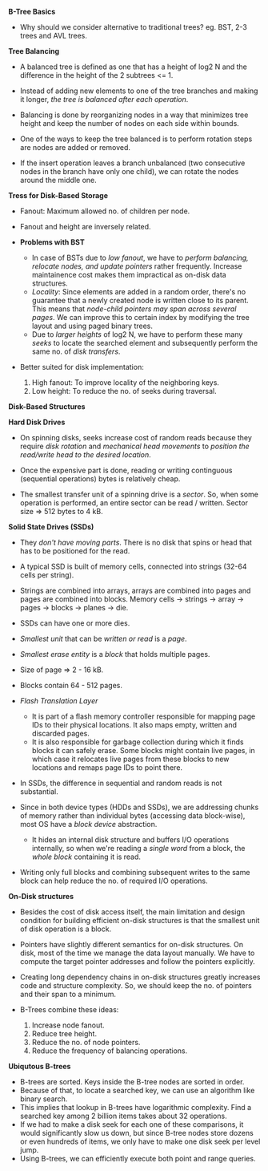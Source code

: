 **B-Tree Basics**

* Why should we consider alternative to traditional trees? eg. BST, 2-3 trees and AVL trees.

**Tree Balancing**
* A balanced tree is defined as one that has a height of log2 N and the difference in the height of the 2 subtrees <= 1.

* Instead of adding new elements to one of the tree branches and making it longer, *the tree is balanced after each operation*.
* Balancing is done by reorganizing nodes in a way that minimizes tree height and keep the number of nodes on each side within bounds.

* One of the ways to keep the tree balanced is to perform rotation steps are nodes are added or removed.
* If the insert operation leaves a branch unbalanced (two consecutive nodes in the branch have only one child), we can rotate the nodes around the middle one.

**Tress for Disk-Based Storage**
* Fanout: Maximum allowed no. of children per node.
* Fanout and height are inversely related.

* **Problems with BST**
    * In case of BSTs due to *low fanout*, we have to *perform balancing, relocate nodes, and update pointers* rather frequently. Increase maintainence cost makes them impractical as on-disk data structures.
    * *Locality*: Since elements are added in a random order, there's no guarantee that a newly created node is written close to its parent. This means that *node-child pointers may span across several pages*. We can improve this to certain index by modifying the tree layout and using paged binary trees.
    * Due to *larger heights* of log2 N, we have to perform these many *seeks* to locate the searched element and subsequently perform the same no. of *disk transfers*. 

* Better suited for disk implementation:
    1. High fanout: To improve locality of the neighboring keys.
    2. Low height: To reduce the no. of seeks during traversal.

**Disk-Based Structures**

**Hard Disk Drives**
* On spinning disks, seeks increase cost of random reads because they require *disk rotation* and *mechanical head movements* to *position the read/write head to the desired location*.
* Once the expensive part is done, reading or writing continguous (sequential operations) bytes is relatively cheap.

* The smallest transfer unit of a spinning drive is a *sector*. So, when some operation is performed, an entire sector can be read / written. Sector size => 512 bytes to 4 kB.

**Solid State Drives (SSDs)**
* They *don't have moving parts*. There is no disk that spins or head that has to be positioned for the read.

* A typical SSD is built of memory cells, connected into strings (32-64 cells per string).
* Strings are combined into arrays, arrays are combined into pages and pages are combined into blocks. Memory cells -> strings -> array -> pages -> blocks -> planes -> die.
* SSDs can have one or more dies.
* *Smallest unit* that can be *written or read* is a *page*.
* *Smallest erase entity* is a *block* that holds multiple pages.

* Size of page => 2 - 16 kB.
* Blocks contain 64 - 512 pages.

* *Flash Translation Layer*
    * It is part of a flash memory controller responsible for mapping page IDs to their physical locations. It also maps empty, written and discarded pages.
    * It is also responsible for garbage collection during which it finds blocks it can safely erase. Some blocks might contain live pages, in which case it relocates live pages from these blocks to new locations and remaps page IDs to point there.

* In SSDs, the difference in sequential and random reads is not substantial.

* Since in both device types (HDDs and SSDs), we are addressing chunks of memory rather than individual bytes (accessing data block-wise), most OS have a *block device* abstraction.
    * It hides an internal disk structure and buffers I/O operations internally, so when we're reading a *single word* from a block, the *whole block* containing it is read.

* Writing only full blocks and combining subsequent writes to the same block can help reduce the no. of required I/O operations.

**On-Disk structures**
* Besides the cost of disk access itself, the main limitation and design condition for building efficient on-disk structures is that the smallest unit of disk operation is a block.

* Pointers have slightly different semantics for on-disk structures. On disk, most of the time we manage the data layout manually. We have to compute the target pointer addresses and follow the pointers explicitly.

* Creating long dependency chains in on-disk structures greatly increases code and structure complexity. So, we should keep the no. of pointers and their span to a minimum.

* B-Trees combine these ideas:
    1. Increase node fanout.
    2. Reduce tree height.
    3. Reduce the no. of node pointers.
    4. Reduce the frequency of balancing operations.

**Ubiqutous B-trees**
* B-trees are sorted. Keys inside the B-tree nodes are sorted in order.
* Because of that, to locate a searched key, we can use an algorithm like binary search.
* This implies that lookup in B-trees have logarithmic complexity. Find a searched key among 2 billion items takes about 32 operations.
* If we had to make a disk seek for each one of these comparisons, it would significantly slow us down, but since B-tree nodes store dozens or even hundreds of items, we only have to make one disk seek per level jump.
* Using B-trees, we can efficiently execute both point and range queries.